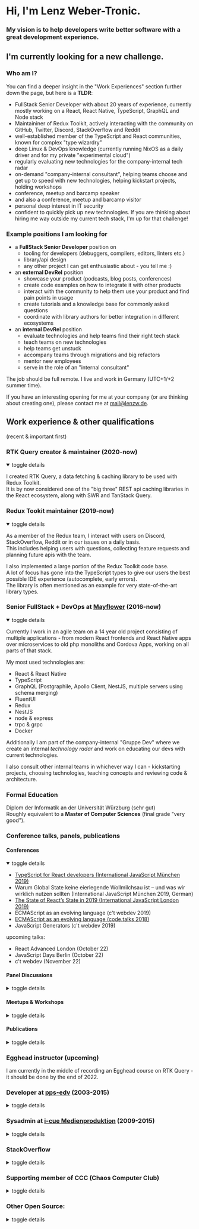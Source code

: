 # Hi, I'm Lenz Weber-Tronic.

### My vision is to help developers write better software with a great development experience.

## I'm currently looking for a new challenge.

### Who am I?

You can find a deeper insight in the "Work Experiences" section further down the page, but here is a **TLDR**:

- FullStack Senior Developer with about 20 years of experience, currently mostly working on a React, React Native, TypeScript, GraphQL and Node stack
- Maintaininer of Redux Toolkit, actively interacting with the community on GitHub, Twitter, Discord, StackOverflow and Reddit
- well-established member of the TypeScript and React communities, known for complex "type wizardry"
- deep Linux & DevOps knowledge (currently running NixOS as a daily driver and for my private "experimental cloud")
- regularly evaluating new technologies for the company-internal tech radar
- on-demand "company-internal consultant", helping teams choose and get up to speed with new technologies, helping kickstart projects, holding workshops
- conference, meetup and barcamp speaker
- and also a conference, meetup and barcamp visitor
- personal deep interest in IT security
- confident to quickly pick up new technologies. If you are thinking about hiring me way outside my current tech stack, I'm up for that challenge!

### Example positions I am looking for

- a **FullStack Senior Developer** position on
  - tooling for developers (debuggers, compilers, editors, linters etc.)
  - library/api design
  - any other project I can get enthusiastic about - you tell me :)
- an **external DevRel** position
  - showcase your product (podcasts, blog posts, conferences)
  - create code examples on how to integrate it with other products
  - interact with the community to help them use your product and find pain points in usage
  - create tutorials and a knowledge base for commonly asked questions
  - coordinate with library authors for better integration in different ecosystems
- an **internal DevRel** position
  - evaluate technologies and help teams find their right tech stack
  - teach teams on new technologies
  - help teams get unstuck
  - accompany teams through migrations and big refactors
  - mentor new employees
  - serve in the role of an "internal consultant"

The job should be full remote. I live and work in Germany (UTC+1/+2 summer time).

If you have an interesting opening for me at your company (or are thinking about creating one), please contact me at [mail@lenzw.de](mailto:mail@lenzw.de).

## Work experience & other qualifications

(recent & important first)

### RTK Query creator & maintainer (2020-now)

<details open>
<summary>toggle details</summary><p>

I created RTK Query, a data fetching & caching library to be used with Redux Toolkit.  
It is by now considered one of the "big three" REST api caching libraries in the React ecosystem, along with SWR and TanStack Query.

</p></details>

### Redux Tookit maintainer (2019-now)

<details open>
<summary>toggle details</summary><p>

As a member of the Redux team, I interact with users on Discord, StackOverflow, Reddit or in our issues on a daily basis.  
This includes helping users with questions, collecting feature requests and planning future apis with the team.

I also implemented a large portion of the Redux Toolkit code base.  
A lot of focus has gone into the TypeScript types to give our users the best possible IDE experience (autocomplete, early errors).  
The library is often mentioned as an example for very state-of-the-art library types.

</p></details>

### Senior FullStack + DevOps at [Mayflower](https://mayflower.de/) (2016-now)

<details open>
<summary>toggle details</summary>
<p>Currently I work in an agile team on a 14 year old project consisting of multiple applications - from modern React frontends and React Native apps over microservices to old php monoliths and Cordova Apps, working on all parts of that stack.</p>
<p>My most used technologies are:</p>
<ul>
<li>React &amp; React Native</li>
<li>TypeScript</li>
<li>GraphQL (Postgraphile, Apollo Client, NestJS, multiple servers using schema merging)</li>
<li>FluentUI</li>
<li>Redux</li>
<li>NestJS</li>
<li>node &amp; express</li>
<li>trpc &amp; grpc</li>
<li>Docker</li>
</ul>
<p>Additionally I am part of the company-internal &quot;Gruppe Dev&quot; where we create an internal <em>technology radar</em> and work on educating our devs with current technologies.</p>
<p>I also consult other internal teams in whichever way I can - kickstarting projects, choosing technologies, teaching concepts and reviewing code &amp; architecture.</p>
</details>

### Formal Education

Diplom der Informatik an der Universität Würzburg (sehr gut)  
Roughly equivalent to a **Master of Computer Sciences** (final grade "very good").

### Conference talks, panels, publications

#### Conferences

<details open>
<summary>toggle details</summary><ul>
<li><a href="https://www.youtube.com/watch?v=8NATZa6mhh4">TypeScript for React developers (International JavaScript München 2019)</a></li>
<li>Warum Global State keine eierlegende Wollmilchsau ist – und was wir wirklich nutzen sollten (International JavaScript München 2019, German)</li>
<li><a href="https://www.youtube.com/watch?v=dPY8y4CB3mI">The State of React’s State in 2019 (International JavaScript London 2019)</a></li>
<li>ECMAScript as an evolving language (c&#39;t webdev 2019)</li>
<li><a href="https://www.youtube.com/watch?v=1s-xTaYTyUY">ECMAScript as an evolving language (code.talks 2018)</a></li>
<li>JavaScript Generators (c&#39;t webdev 2019)</li>
</ul>
<p>upcoming talks:</p>
<ul>
<li>React Advanced London (October 22)</li>
<li>JavaScript Days Berlin (October 22)</li>
<li>c&#39;t webdev (November 22)</li>
</ul>
</details>

#### Panel Discussions

<details>
<summary>toggle details</summary><ul>
<li><a href="https://www.youtube.com/watch?v=jweh2aO33RY">React Contributor Days | September 2021</a></li>
<li><a href="https://www.youtube.com/watch?v=kqGvPb_gLJk">State of React Ecosystem | July 2021</a></li>
<li><a href="https://www.youtube.com/watch?v=4uLV8ieQVZk">React Contributor Days | May 2021</a></li>
<li><a href="https://www.youtube.com/watch?v=vBhXDnZAg4c">Everything you code is killing planet earth (code.talks 2018)</a></li>
</ul>
</details>

#### Meetups & Workshops

<details>
<summary>toggle details</summary><ul>
<li><a href="https://www.meetup.com/de-DE/frankenjs/events/286141238/">What&#39;s up with Redux? | FrankenJS 2022</a></li>
<li><a href="https://www.meetup.com/wue-tech/events/276148366/">Modernes Redux in 2021 - Wo wir stehen und was noch kommt | WUE.tech</a></li>
<li>Modern Redux | Mayflower Developercamp 2020</li>
<li>Web UI-Testing | Mayflower Developercamp 2020</li>
<li>Web UI-Testing | WueWW 2020</li>
<li>Auditing a GraphQL API by integrating Postgraphile and pgMemento | Open Mayday Berlin 2020</li>
<li><a href="https://github.com/phryneas/2019-04-01-react-workshop">React Workshop | WueWW 2019</a></li>
<li><a href="https://www.meetup.com/de-DE/frankenjs/events/245469610/">passB | FrankenJS 2017</a></li>
<li><a href="https://github.com/phryneas/vortrag-nerdend-kryptotoken">(kreative) Einsatzmöglichkeiten kryptografischer Token | NerdEnd 2016</a></li>
<li>Geschäftsgeheimnisse sichern mit YubiKey | Donnerstagsvortrag@Mayflower, 2016</li>
<li>various other spontaneous Barcamp Sessions on the Mayflower Developercamps 2017, 2018, 2019</li>
<li>dozens of other talks and workshops at company-internal events</li>
</ul>
</details>

#### Publications

<details>
<summary>toggle details</summary><ul>
<li><a href="https://www.heise.de/ratgeber/TypeScript-JavaScript-Unterstuetzung-fuer-statische-Codeanalyse-4777962.html">TypeScript: JavaScript-Unterstützung für statische Codeanalyse (magazine article in the German <code>iX</code> magazine)</a></li>
<li><a href="https://developercamp.io/wp-content/uploads/sites/18/2020/10/React-Cheat-Sheet.pdf">React Hooks Cheatsheet for Developers (40-page booklet for conference swag)</a></li>
<li><a href="https://phryneas.de/">my blog</a></li>
<li><a href="https://blog.mayflower.de/author/derlenz">my articles in the Mayflower blog</a></li>
<li>Visualizing denovo RNAseq experiments (diploma thesis)</li>
<li><a href="https://academic.oup.com/database/article/doi/10.1093/database/baw146/2742073">TBro: visualization and management of de novo transcriptomes</a></li>
</ul>
</details>

### Egghead instructor (upcoming)

I am currently in the middle of recording an Egghead course on RTK Query - it should be done by the end of 2022.

### Developer at [pps-edv](http://pps-edv.de/) (2003-2015)

<details>
<summary>toggle details</summary>
<p>Jack-of-all-trades <strong>Developer</strong> position, on a lot of very different projects:</p>
<ul>
<li>various web interfaces in php, ASP.NET and JavaScript</li>
<li>desktop applications in C#</li>
<li>embedded software on GPS devices in Java (J2ME)</li>
<li>software for integration with navigation software on Windows ME devices</li>
</ul>
</details>

### Sysadmin at [i-cue Medienproduktion](https://www.icue-medien.de/) (2009-2015)

<details>
<summary>toggle details</summary><p>Working as a <em>Linux System Administrator</em>.</p>
<ul>
<li>Setting up and maintaining shared hosting environments and email on bare metal servers for a few hundred users.</li>
<li>Setting up the company-internal development servers</li>
<li>Planning &amp; implementing a backup strategy.</li>
</ul>
</details>

### StackOverflow

<details>
<summary>toggle details</summary><p>

<p>You can take a look at my <a href="https://stackoverflow.com/users/2075944/phry">StackOverflow Profile</a> where I primarily answer Redux questions.</p>

</p></details>

### Supporting member of CCC (Chaos Computer Club)

<details>
<summary>toggle details</summary><p>

I am a supporting member of the German Chaos Computer Club, Europe's largest association of security specialists/hackers and a frequent visitor of their events.  
This means I'm very well versed in security best practices and keep these in mind whatever I do.

</p></details>

### Other Open Source:

<details>
<summary>toggle details</summary><p>
<ul>
<li>Co-Maintaining fork-ts-checker-webpack-plugin (2019-2019)</li>
<li>Co-Maintaining react-async (2019-2019)</li>
<li><a href="https://github.com/phryneas/remark-typescript-tools">remark-typescript-tools</a></li>
<li><a href="https://github.com/phryneas/use-local-slice">use-local-slice</a></li>
<li><a href="https://github.com/phryneas/ts-version">ts-version</a></li>
<li><a href="https://github.com/phryneas/ts-deep-extract-types">ts-deep-extract-types</a></li>
<li><a href="https://passb.github.io/">passB</a></li>
<li><a href="https://github.com/phryneas/loggedPDO">loggedPDO</a></li>
<li><a href="https://github.com/phryneas/eldo">eldo</a></li>
<li><a href="https://sourceforge.net/projects/skinlol/">SkinLoL</a></li>
<li><a href="https://github.com/TBroTeam/TBro">TBro (my diploma thesis project)</a></li>
<li>Contributions to (among others)<ul>
<li>NixOS</li>
<li>Docusaurus</li>
<li>graphql-code-generator</li>
<li>postgraphile</li>
<li>msw</li>
<li>immer</li>
<li>yarn</li>
<li>computed-types</li>
<li>PHPWord</li>
<li>password-store</li>
</ul>
</li>
</ul>

</p></details>
